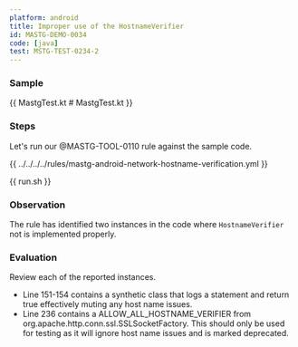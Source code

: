 ```yaml
---
platform: android
title: Improper use of the HostnameVerifier
id: MASTG-DEMO-0034
code: [java]
test: MSTG-TEST-0234-2
---
```


### Sample

{{ MastgTest.kt # MastgTest.kt }}

### Steps

Let's run our @MASTG-TOOL-0110 rule against the sample code.

{{ ../../../../rules/mastg-android-network-hostname-verification.yml }}

{{ run.sh }}

### Observation

The rule has identified two instances in the code where `HostnameVerifier` not is implemented properly.

### Evaluation

Review each of the reported instances.

- Line 151-154 contains a synthetic class that logs a statement and return true effectively muting any host name issues. 
- Line 236 contains a ALLOW_ALL_HOSTNAME_VERIFIER from org.apache.http.conn.ssl.SSLSocketFactory. This should only be used for testing as it will ignore host name issues and is marked deprecated.